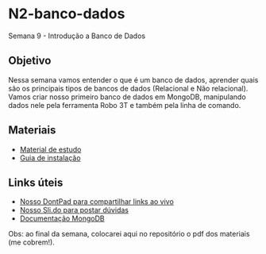 # N2-banco-dados
Semana 9 - Introdução a Banco de Dados

## Objetivo
Nessa semana vamos entender o que é um banco de dados, aprender quais são os principais tipos de bancos de dados (Relacional e Não relacional). Vamos criar nosso primeiro banco de dados em MongoDB, manipulando dados nele pela ferramenta Robo 3T e também pela linha de comando.

## Materiais
- [Material de estudo](https://docs.google.com/document/d/17UNEPcgju71FXDFrr-RKt7ZdTRvTLwc_FGpaQVDL6wM/edit?usp=sharing)
- [Guia de instalação](https://docs.google.com/document/d/1N7W0TJ9_PiGCJD6zpT2Bz6H8MZNQq4pTqV8PGpa6xpU/edit?usp=sharing)


## Links úteis
- [Nosso DontPad para compartilhar links ao vivo](http://dontpad.com/reprograma-n2-s9)
- [Nosso Sli.do para postar dúvidas](http://sli.do/reprograma-n2-s9)
- [Documentação MongoDB](https://docs.mongodb.com/manual/crud/)

Obs: ao final da semana, colocarei aqui no repositório o pdf dos materiais (me cobrem!).